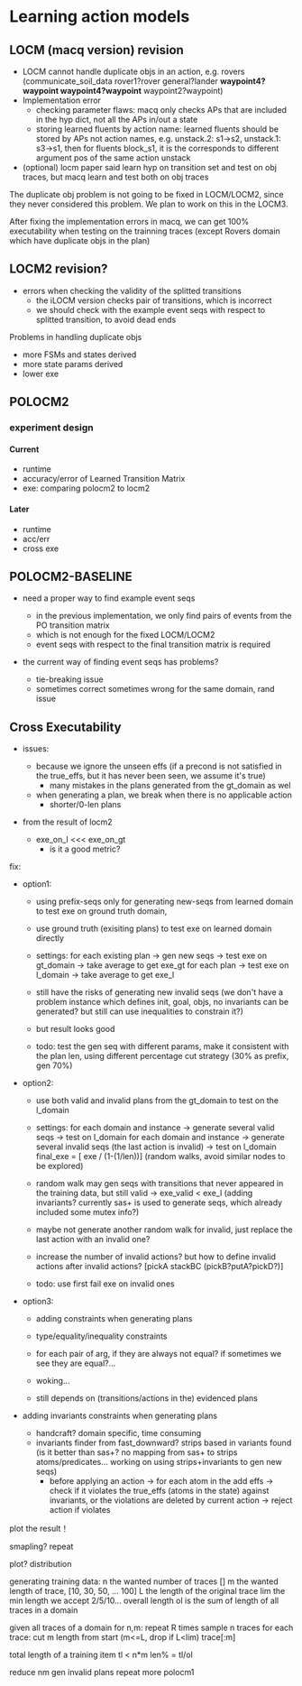 # Learning action models

## LOCM (macq version) revision

- LOCM cannot handle duplicate objs in an action, e.g. rovers (communicate_soil_data rover1?rover general?lander **waypoint4?waypoint waypoint4?waypoint** waypoint2?waypoint)
- Implementation error
    - checking parameter flaws: macq only checks APs that are included in the hyp dict, not all the APs in/out a state
    - storing learned fluents by action name: learned fluents should be stored by APs not action names, e.g. unstack.2: s1->s2, unstack.1: s3->s1, then for fluents block_s1, it is the corresponds to different argument pos of the same action unstack
- (optional) locm paper said learn hyp on transition set and test on obj traces, but macq learn and test both on obj traces

The duplicate obj problem is not going to be fixed in LOCM/LOCM2, since they never considered this problem. We plan to work on this in the LOCM3.

After fixing the implementation errors in macq, we can get 100% executability when testing on the trainning traces (except Rovers domain which have duplicate objs in the plan)


## LOCM2 revision?

- errors when checking the validity of the splitted transitions
    - the iLOCM version checks pair of transitions, which is incorrect
    - we should check with the example event seqs with respect to splitted transition, to avoid dead ends

Problems in handling duplicate objs
- more FSMs and states derived
- more state params derived
- lower exe

## POLOCM2

### experiment design

#### Current

- runtime
- accuracy/error of Learned Transition Matrix
- exe: comparing polocm2 to locm2

#### Later

- runtime
- acc/err
- cross exe

## POLOCM2-BASELINE

- need a proper way to find example event seqs
    - in the previous implementation, we only find pairs of events from the PO transition matrix
    - which is not enough for the fixed LOCM/LOCM2
    - event seqs with respect to the final transition matrix is required

- the current way of finding event seqs has problems?
    - tie-breaking issue
    - sometimes correct sometimes wrong for the same domain, rand issue

## Cross Executability 

- issues:
    - because we ignore the unseen effs (if a precond is not satisfied in the true_effs, but it has never been seen, we assume it's true)
        - many mistakes in the plans generated from the gt_domain as wel
    - when generating a plan, we break when there is no applicable action
        - shorter/0-len plans

- from the result of locm2
    - exe_on_l <<< exe_on_gt
        - is it a good metric?

fix:
- option1: 
    - using prefix-seqs only for generating new-seqs from learned domain to test exe on ground truth domain, 
    - use ground truth (exisiting plans) to test exe on learned domain directly
    - settings:
        for each existing plan -> gen new seqs -> test exe on gt_domain -> take average to get exe_gt
        for each plan -> test exe on l_domain -> take average to get exe_l
        
    - still have the risks of generating new invalid seqs (we don't have a problem instance which defines init, goal, objs, no invariants can be generated? but still can use inequalities to constrain it?)
    - but result looks good
    - todo: test the gen seq with different params, make it consistent with the plan len, using different percentage cut strategy (30% as prefix, gen 70%)

- option2:
    - use both valid and invalid plans from the gt_domain to test on the l_domain
    - settings:
        for each domain and instance -> generate several valid seqs -> test on l_domain
        for each domain and instance -> generate several invalid seqs (the last action is invalid) -> test on l_domain final_exe = [ exe / (1-(1/len))]
        (random walks, avoid similar nodes to be explored)
    
    
    - random walk may gen seqs with transitions that never appeared in the training data, but still valid -> exe_valid < exe_l
        (adding invariants? currently sas+ is used to generate seqs, which already included some mutex info?)
    - maybe not generate another random walk for invalid, just replace the last action with an invalid one?
    - increase the number of invalid actions? but how to define invalid actions after invalid actions? [pickA stackBC (pickB?putA?pickD?)]
    - todo: use first fail exe on invalid ones


- option3:
    - adding constraints when generating plans
    - type/equality/inequality constraints
    - for each pair of arg, if they are always not equal? if sometimes we see they are equal?...
    
    - woking...
    - still depends on (transitions/actions in the) evidenced plans

- adding invariants constraints when generating plans
    - handcraft? domain specific, time consuming
    - invariants finder from fast_downward? strips based in variants found (is it better than sas+? no mapping from sas+ to strips atoms/predicates... working on using strips+invariants to gen new seqs)
        - before applying an action -> for each atom in the add effs -> check if it violates the true_effs (atoms in the state) against invariants, or the violations are deleted by current action -> reject action if violates

plot the result！

smapling? repeat

plot? distribution


generating training data:
n the wanted number of traces []
m the wanted length of trace, [10, 30, 50, ... 100]
L the length of the original trace
lim the min length we accept 2/5/10...
overall length ol is the sum of length of all traces in a domain 

given all traces of a domain
    for n,m:
        repeat R times
            sample n traces
            for each trace:
                cut m length from start (m<=L, drop if L<lim) trace[:m] 

total length of a training item tl < n*m
len% = tl/ol


reduce nm
gen invalid plans
repeat more
polocm1


    

    






